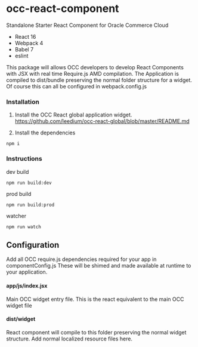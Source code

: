 # occ-react-component
Standalone Starter React Component for Oracle Commerce Cloud

- React 16
- Webpack 4
- Babel 7
- eslint

This package will allows OCC developers to develop React Components with JSX
with real time Require.js AMD compilation.
The Application is compiled to dist/bundle preserving the normal folder structure for a widget.
Of course this can all be configured in webpack.config.js

### Installation

1. Install the OCC React global application widget.
https://github.com/leedium/occ-react-global/blob/master/README.md

2.  Install the dependencies

```
npm i
```

### Instructions

dev build
```
npm run build:dev
```

prod build
```
npm run build:prod
```

watcher
```
npm run watch
```

## Configuration

Add all OCC require.js dependencies required for your app in componentConfig.js
These will be shimed and made available at runtime to your application.

#### app/js/index.jsx

Main OCC widget entry file.  This is the react equivalent to the main OCC widget file


#### dist/widget

React component will compile to this folder preserving the normal widget structure.
Add normal localized resource files here.





